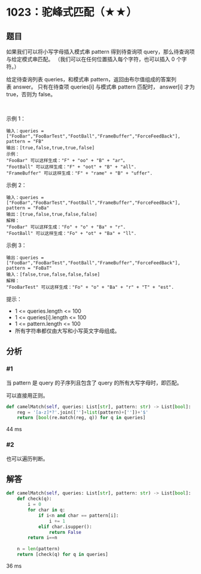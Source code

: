 # 1023：驼峰式匹配（★★）



## 题目

如果我们可以将小写字母插入模式串 pattern 得到待查询项 query，那么待查询项与给定模式串匹配。
（我们可以在任何位置插入每个字符，也可以插入 0 个字符。）

给定待查询列表 queries，和模式串 pattern，返回由布尔值组成的答案列表 answer。
只有在待查项 queries[i] 与模式串 pattern 匹配时， answer[i] 才为 true，否则为 false。

 

示例 1：

    输入：queries = ["FooBar","FooBarTest","FootBall","FrameBuffer","ForceFeedBack"], pattern = "FB"
    输出：[true,false,true,true,false]
    示例：
    "FooBar" 可以这样生成："F" + "oo" + "B" + "ar"。
    "FootBall" 可以这样生成："F" + "oot" + "B" + "all".
    "FrameBuffer" 可以这样生成："F" + "rame" + "B" + "uffer".
示例 2：

    输入：queries = ["FooBar","FooBarTest","FootBall","FrameBuffer","ForceFeedBack"], pattern = "FoBa"
    输出：[true,false,true,false,false]
    解释：
    "FooBar" 可以这样生成："Fo" + "o" + "Ba" + "r".
    "FootBall" 可以这样生成："Fo" + "ot" + "Ba" + "ll".
示例 3：

    输出：queries = ["FooBar","FooBarTest","FootBall","FrameBuffer","ForceFeedBack"], pattern = "FoBaT"
    输入：[false,true,false,false,false]
    解释： 
    "FooBarTest" 可以这样生成："Fo" + "o" + "Ba" + "r" + "T" + "est".

提示：
- 1 <= queries.length <= 100
- 1 <= queries[i].length <= 100
- 1 <= pattern.length <= 100
- 所有字符串都仅由大写和小写英文字母组成。


## 分析

### #1

当 pattern 是 query 的子序列且包含了 query 的所有大写字母时，即匹配。

可以直接用正则。

```python
def camelMatch(self, queries: List[str], pattern: str) -> List[bool]:
    reg = '[a-z]*?'.join(['']+list(pattern)+[''])+'$'
    return [bool(re.match(reg, q)) for q in queries]
```
44 ms

### #2

也可以遍历判断。

## 解答

```python
def camelMatch(self, queries: List[str], pattern: str) -> List[bool]:
    def check(q):
        i = 0
        for char in q:
            if i<n and char == pattern[i]:
                i += 1
            elif char.isupper():
                return False
        return i==n
    
    n = len(pattern)
    return [check(q) for q in queries]
```
36 ms
